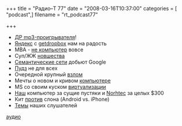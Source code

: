 +++
title = "Радио–Т 77"
date = "2008-03-16T10:37:00"
categories = [ "podcast",]
filename = "rt_podcast77"

+++

- [ДР mp3-проигрывателя](http://www.cyberstyle.ru/newsline/view/2799/MP3-MP3_player-MPMan_F10-MP3-.html)!
- [Яндекс](http://internetno.net/2008/03/14/naroddisk-%E2%80%93-onlaynovyiy-vinchester-ot-yandeksa/) с [getdropbox](http://vadim.com.ua/2008/03/11/dropbox-legkoe-hranenie-i-sinhronizatsiya-faylov/) нам на радость
- MBA - [не компьютер](http://habrahabr.ru/blog/lenta/37420.html) вовсе
- Суп/ЖЖ [новшества](http://lenta.ru/news/2008/03/13/nobasic/)
- [Семантические сети](http://www.xakep.ru/post/42751/default.asp) добьют Google
- [Пудз](http://lenta.ru/news/2008/03/13/nobasic/) не для всех[](http://lenta.ru/news/2008/03/13/nobasic/)
- Очередной крупный [взлом](http://security.compulenta.ru/351106/)
- Мечты о новом и кривом [компьютере](http://habrahabr.ru/blog/design/36961.html)
- MS со своим куском [виртуализации](http://www.itsec.ru/newstext.php?news_id=42598)
- [Наш](http://www.lenta.ru/news/2008/03/12/comp/) компьютер за сущие пустяки и [Norhtec](http://hard.compulenta.ru/350815/) за целых $300
- Кит [против](http://kp.ua/daily/170308/37126/) слона (Android vs. iPhone)
- [Темы](http://radio-t.com/temi_dlja_vipuskov/temyi-dlya-77/) наших слушателей

[аудио](http://cdn.radio-t.com/rt_podcast77.mp3)
<audio src="http://cdn.radio-t.com/rt_podcast77.mp3" preload="none"></audio>
